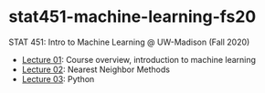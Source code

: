 # stat451-machine-learning-fs20

STAT 451: Intro to Machine Learning @ UW-Madison (Fall 2020)

- [Lecture 01](lecture01): Course overview, introduction to machine learning
- [Lecture 02](lecture02): Nearest Neighbor Methods
- [Lecture 03](lecture03): Python